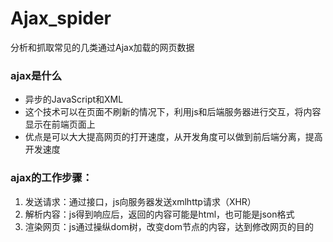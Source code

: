 # Ajax_spider
分析和抓取常见的几类通过Ajax加载的网页数据
### ajax是什么
- 异步的JavaScript和XML
- 这个技术可以在页面不刷新的情况下，利用js和后端服务器进行交互，将内容显示在前端页面上
- 优点是可以大大提高网页的打开速度，从开发角度可以做到前后端分离，提高开发速度

### ajax的工作步骤：
1. 发送请求：通过接口，js向服务器发送xmlhttp请求（XHR）
2. 解析内容：js得到响应后，返回的内容可能是html，也可能是json格式
3. 渲染网页：js通过操纵dom树，改变dom节点的内容，达到修改网页的目的
